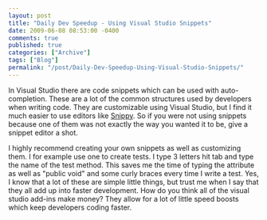 ```yaml
---
layout: post
title: "Daily Dev Speedup - Using Visual Studio Snippets"
date: 2009-06-08 08:53:00 -0400
comments: true
published: true
categories: ["Archive"]
tags: ["Blog"]
permalink: "/post/Daily-Dev-Speedup-Using-Visual-Studio-Snippets/"
---
```

<!-- more -->



<p>In Visual Studio there are code snippets which can be used with auto-completion. These are a lot of the common structures used by developers when writing code. They are customizable using Visual Studio, but I find it much easier to use editors like <a href="http://www.codeplex.com/snippy" target="_blank">Snippy</a>. So if you were not using snippets because one of them was not exactly the way you wanted it to be, give a snippet editor a shot.</p>
<p>I highly recommend creating your own snippets as well as customizing them. I for example use one to create tests. I type 3 letters hit tab and type the name of the test method. This saves me the time of typing the attribute as well as "public void" and some curly braces every time I write a test. Yes, I know that a lot of these are simple little things, but trust me when I say that they all add up into faster development. How do you think all of the visual studio add-ins make money? They allow for a lot of little speed boosts which keep developers coding faster.</p>
<p>
<object width="425" height="344">
<param name="movie" value="http://www.youtube.com/v/0-82bYs_ihc&amp;color1=0xb1b1b1&amp;color2=0xcfcfcf&amp;hl=en&amp;feature=player_embedded&amp;fs=1" />
<param name="allowFullScreen" value="true" /><embed type="application/x-shockwave-flash" width="425" height="344" src="http://www.youtube.com/v/0-82bYs_ihc&amp;color1=0xb1b1b1&amp;color2=0xcfcfcf&amp;hl=en&amp;feature=player_embedded&amp;fs=1" allowfullscreen="true"></embed>
</object>
</p>
